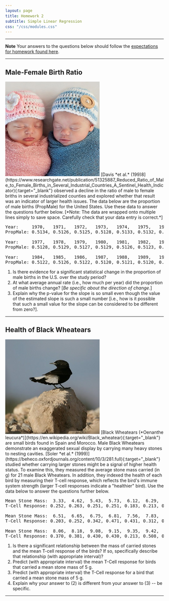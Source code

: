 ```yaml
---
layout: page
title: Homework 2
subtitle: Simple Linear Regression
css: "/css/modules.css"
---
```


----

<div class="alert alert-warning">
  <strong>Note</strong> Your answers to the questions below should follow the <a href="../../resources/hwformat" target="_blank">expectations for homework found here</a>.
</div>

----

## Male-Female Birth Ratio
<img src="../zimgs/boy-girl-infants.jpg" alt="Boy and Girl Infants" class="img-right">
[Davis *et al.* (199)8](https://www.researchgate.net/publication/51325887_Reduced_Ratio_of_Male_to_Female_Births_in_Several_Industrial_Countries_A_Sentinel_Health_Indicator){:target="_blank"} observed a decline in the ratio of male to female briths in several industrialized counties and explored whether that result was an indicator of larger health issues. The data below are the proportion of male births (PropMale) for the United States. Use these data to answer the questions further below. [*Note: The data are wrapped onto multiple lines simply to save space. Carefully check that your data entry is correct.*]

<pre>
Year:     1970,   1971,   1972,   1973,   1974,   1975,   1976
PropMale: 0.5134, 0.5126, 0.5125, 0.5128, 0.5133, 0.5132, 0.5128

Year:     1977,   1978,   1979,   1980,   1981,   1982,   1983
PropMale: 0.5128, 0.5129, 0.5127, 0.5129, 0.5126, 0.5123, 0.5127

Year:     1984,   1985,   1986,   1987,   1988,   1989,   1990
PropMale: 0.5122, 0.5126, 0.5122, 0.5120, 0.5121, 0.5120, 0.5120
</pre>

1. Is there evidence for a significant statistical change in the proportion of male births in the U.S. over the study period?
1. At what average annual rate (i.e., how much per year) did the proportion of male births change? [*Be specific about the direction of change.*]
1. Explain why the p-value for the slope is so small even though the value of the estimated slope is such a small number [i.e., how is it possible that such a small value for the slope can be considered to be different from zero?].

----

## Health of Black Wheatears
<img src="../zimgs/black-wheater.jpg" alt="Black Wheater" class="img-right">
[Black Wheatears (*Oenanthe leucura*)](https://en.wikipedia.org/wiki/Black_wheatear){:target="_blank"} are small birds found in Spain and Morocco. Male Black Wheatears demonstrate an exaggerated sexual display by carrying many heavy stones to nesting cavities. [Soler *et al.* (1999)](https://beheco.oxfordjournals.org/content/10/3/281.full){:target="_blank"} studied whether carrying larger stones might be a signal of higher health status. To examine this, they measured the average stone mass carried (in g) for 21 male Black Wheatears.  In addition, they indexed the health of each bird by measuring their T-cell response, which reflects the bird's immune system strength (larger T-cell responses indicate a "healthier" bird).  Use the data below to answer the questions further below.

<pre>
Mean Stone Mass:  3.33,  4.62,  5.43,  5.73,  6.12,  6.29,  6.45
T-Cell Response: 0.252, 0.263, 0.251, 0.251, 0.183, 0.213, 0.332

Mean Stone Mass:  6.51,  6.65,  6.75,  6.81,  7.56,  7.83,  8.02
T-Cell Response: 0.203, 0.252, 0.342, 0.471, 0.431, 0.312, 0.304

Mean Stone Mass:  8.06,  8.18,  9.08,  9.15,  9.35,  9.42,  9.95
T-Cell Response: 0.370, 0.381, 0.430, 0.430, 0.213, 0.508, 0.411
</pre>

1. Is there a significant relationship between the mass of carried stones and the mean T-cell response of the birds?  If so, specifically describe that relationship (with appropriate interval)?
1. Predict (with appropriate interval) the mean T-Cell response for birds that carried a mean stone mass of 5 g.
1. Predict (with appropriate interval) the T-Cell response for a bird that carried a mean stone mass of 5 g.
1. Explain why your answer to (2) is different from your answer to (3) -- be specific.

----
